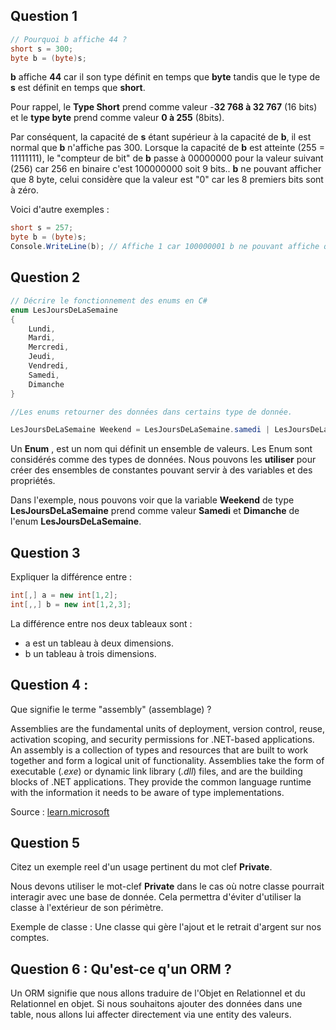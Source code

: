 
## Question 1


```C#
// Pourquoi b affiche 44 ?
short s = 300;
byte b = (byte)s;
```

**b** affiche **44** car il son type définit en temps que **byte** tandis que le type de **s** est définit en temps que **short**.

Pour rappel, le **Type Short** prend comme valeur -**32 768 à 32 767** (16 bits) et le **type byte** prend comme valeur **0 à 255** (8bits).

Par conséquent, la capacité de **s** étant supérieur à la capacité de **b**, il est normal que **b** n'affiche pas 300. Lorsque la capacité de **b** est atteinte (255 = 11111111), le "compteur de bit" de **b** passe à 00000000 pour la valeur suivant (256) car 256 en binaire c'est 100000000 soit 9 bits.. **b** ne pouvant afficher que 8 byte, celui considère que la valeur est "0" car les 8 premiers bits sont à zéro. 

Voici d'autre exemples : 

```C#
short s = 257;
byte b = (byte)s;
Console.WriteLine(b); // Affiche 1 car 100000001 b ne pouvant affiche que les 8 premier bits alors la console affichera "1"
```

## Question 2

```C#
// Décrire le fonctionnement des enums en C#
enum LesJoursDeLaSemaine
{
	Lundi,
	Mardi,
	Mercredi,
	Jeudi,
	Vendredi,
	Samedi,
	Dimanche
}

//Les enums retourner des données dans certains type de donnée.

LesJoursDeLaSemaine Weekend = LesJoursDeLaSemaine.samedi | LesJoursDeLaSemaine.Dimanche
```

Un **Enum** , est un nom qui définit un ensemble de valeurs. Les Enum sont considérés comme des types de données. Nous pouvons les **utiliser** pour créer des ensembles de constantes pouvant servir à des variables et des propriétés.

Dans l'exemple, nous pouvons voir que la variable **Weekend** de type **LesJoursDeLaSemaine** prend comme valeur **Samedi** et **Dimanche** de l'enum **LesJoursDeLaSemaine**.

## Question 3
Expliquer la différence entre :
```C#
int[,] a = new int[1,2];
int[,,] b = new int[1,2,3];
```

La différence entre nos deux tableaux sont :
- a est un tableau à deux dimensions.
- b un tableau à trois dimensions.

## Question 4 :
Que signifie le terme "assembly" (assemblage) ?

Assemblies are the fundamental units of deployment, version control, reuse, activation scoping, and security permissions for .NET-based applications. An assembly is a collection of types and resources that are built to work together and form a logical unit of functionality. Assemblies take the form of executable (_.exe_) or dynamic link library (_.dll_) files, and are the building blocks of .NET applications. They provide the common language runtime with the information it needs to be aware of type implementations.

Source : [learn.microsoft](https://learn.microsoft.com/en-us/dotnet/standard/assembly/)

## Question 5
Citez un exemple reel d'un usage pertinent du mot clef **Private**.

Nous devons utiliser le mot-clef **Private** dans le cas où notre classe pourrait interagir avec une base de donnée. Cela permettra d'éviter d'utiliser la classe à l'extérieur de son périmètre.

Exemple de classe : Une classe qui gère l'ajout et le retrait d'argent sur nos comptes.

## Question 6 : Qu'est-ce q'un ORM ?
Un ORM signifie que nous allons traduire de l'Objet en Relationnel et du Relationnel en objet. 
Si nous souhaitons ajouter des données dans une table, nous allons lui affecter directement via une entity des valeurs.
